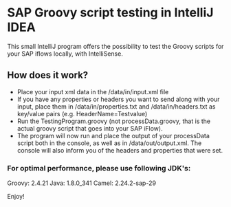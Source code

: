 # SAP Groovy script testing in IntelliJ IDEA

This small IntelliJ program offers the possibility to test the Groovy scripts for your SAP iflows locally, with IntelliSense.

## How does it work?
- Place your input xml data in the /data/in/input.xml file
- If you have any properties or headers you want to send along with your input, 
place them in /data/in/properties.txt and /data/in/headers.txt as key/value pairs (e.g. HeaderName=Testvalue)
- Run the TestingProgram.groovy (not processData.groovy, that is the actual groovy script that goes into your SAP iFlow).
- The program will now run and place the output of your processData script both in the console, as well as in /data/out/output.xml. 
The console will also inform you of the headers and properties that were set.

### For optimal performance, please use following JDK's:
Groovy: 2.4.21
Java: 1.8.0_341
Camel: 2.24.2-sap-29

Enjoy!
